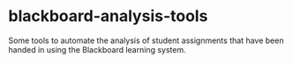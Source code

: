 blackboard-analysis-tools
=========================

Some tools to automate the analysis of student assignments that have been handed in using the Blackboard learning system.
